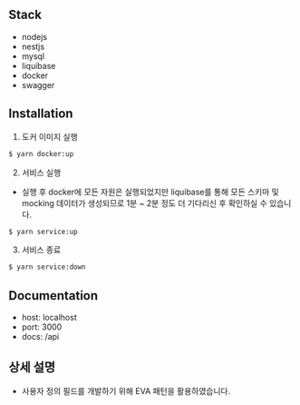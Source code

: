 ## Stack
- nodejs
- nestjs
- mysql
- liquibase
- docker
- swagger

## Installation
1. 도커 이미지 실행
```bash
$ yarn docker:up
```

2. 서비스 실행
- 실행 후 docker에 모든 자원은 실행되었지만 liquibase를 통해 모든 스키마 및 mocking 데이터가 생성되므로 1분 ~ 2분 정도 더 기다리신 후 확인하실 수 있습니다.
```bash
$ yarn service:up
```

3. 서비스 종료
```bash
$ yarn service:down
```

## Documentation
- host: localhost
- port: 3000
- docs: /api

## 상세 설명
- 사용자 정의 필드를 개발하기 위해 EVA 패턴을 활용하였습니다.
